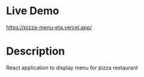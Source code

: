# Live Demo

https://pizza-menu-eta.vercel.app/

# Description

React application to display menu for pizza restaurant
